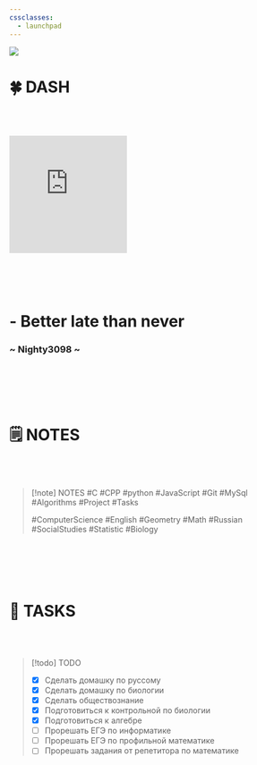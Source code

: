 ```yaml
---
cssclasses:
  - launchpad
---
```


<img src="https://github.com/Nighty3098/MY_NOTES/blob/main/obsidian-banner-2.png?raw=true" class="header_image" />



<h1 class="main_header">🍀 DASH</h1>
<br><br><br>

<div class="clock_widget"><iframe  src="https://free.timeanddate.com/clock/i9my1d0d/n375/szw210/szh210/hocfff/hbw0/cf100/hgr0/fav0/fiv0/mqc000/mqs2/mql3/mqw4/mqd70/mhc000/mhs2/mhl3/mhw4/mhd70/mmv0/hhs3/hms3/hsc00f" frameborder="0" width="210" height="210"></iframe></div>

<br><br><br>


<div class="note_2">
	<h1 class="note"> - Better late than never</h1>
	<h3 class="author">~ Nighty3098 ~</h3>
</div>


<br><br><br><br>
<h1 class="main_header">🗒️ NOTES</h1>
<br><br>

> [!note] NOTES
> #C 
> #CPP 
> #python 
> #JavaScript 
> #Git 
> #MySql 
> #Algorithms 
> #Project 
> #Tasks  
> 
> #ComputerScience
> #English 
> #Geometry 
> #Math 
> #Russian 
> #SocialStudies 
> #Statistic
> #Biology 



<br><br><br><br>
<h1 class="main_header">🚀 TASKS</h1>
<br><br>

> [!todo] TODO
> 
> - [x] Сделать домашку по руссому
> - [x] Сделать домашку по биологии
> - [x] Сделать обществознание
> - [x] Подготовиться к контрольной по биологии
> - [x] Подготовиться к алгебре
> - [ ] Прорешать ЕГЭ по информатике
> - [ ] Прорешать ЕГЭ по профильной математике
> - [ ] Прорешать задания от репетитора по математике
> 
